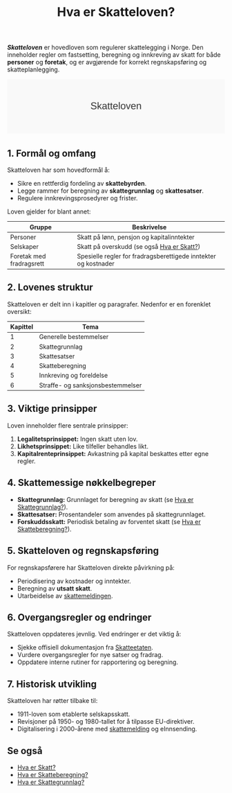 ﻿---
title: "Hva er Skatteloven?"
seoTitle: "Hva er Skatteloven?"
description: '***Skatteloven*** er hovedloven som regulerer skattelegging i Norge. Den inneholder regler om fastsetting, beregning og innkreving av skatt for både **personer...'
summary: "Skatteloven er hovedloven for beskatning i Norge og regulerer skattegrunnlag, satser, beregning og innkreving for personer og foretak."
---

***Skatteloven*** er hovedloven som regulerer skattelegging i Norge. Den inneholder regler om fastsetting, beregning og innkreving av skatt for både **personer** og **foretak**, og er avgjørende for korrekt regnskapsføring og skatteplanlegging.

![Skatteloven](hva-er-skatteloven-image.svg)

## 1. Formål og omfang

Skatteloven har som hovedformål å:

* Sikre en rettferdig fordeling av **skattebyrden**.
* Legge rammer for beregning av **skattegrunnlag** og **skattesatser**.
* Regulere innkrevingsprosedyrer og frister.

Loven gjelder for blant annet:

| Gruppe                | Beskrivelse                                                |
|-----------------------|------------------------------------------------------------|
| Personer              | Skatt på lønn, pensjon og kapitalinntekter                 |
| Selskaper             | Skatt på overskudd (se også [Hva er Skatt?](/blogs/regnskap/hva-er-skatt "Skatt - Komplett Guide til Norsk Skattesystem og Skatteberegning")) |
| Foretak med fradragsrett | Spesielle regler for fradragsberettigede inntekter og kostnader |

## 2. Lovenes struktur

Skatteloven er delt inn i kapitler og paragrafer. Nedenfor er en forenklet oversikt:

| Kapittel | Tema                        |
|----------|-----------------------------|
| 1        | Generelle bestemmelser      |
| 2        | Skattegrunnlag              |
| 3        | Skattesatser                |
| 4        | Skatteberegning             |
| 5        | Innkreving og foreldelse    |
| 6        | Straffe- og sanksjonsbestemmelser |

## 3. Viktige prinsipper

Loven inneholder flere sentrale prinsipper:

1. **Legalitetsprinsippet:** Ingen skatt uten lov.
2. **Likhetsprinsippet:** Like tilfeller behandles likt.
3. **Kapitalrenteprinsippet:** Avkastning på kapital beskattes etter egne regler.

## 4. Skattemessige nøkkelbegreper

* **Skattegrunnlag:** Grunnlaget for beregning av skatt (se [Hva er Skattegrunnlag?](/blogs/regnskap/hva-er-skattegrunnlag "Skattegrunnlag - Guide til Beregning av Skattepliktig Inntekt")).
* **Skattesatser:** Prosentandeler som anvendes på skattegrunnlaget.
* **Forskuddsskatt:** Periodisk betaling av forventet skatt (se [Hva er Skatteberegning?](/blogs/regnskap/skatteberegning "Skatteberegning - Guide til Beregning av Skatt og Regnskapsføring")).

## 5. Skatteloven og regnskapsføring

For regnskapsførere har Skatteloven direkte påvirkning på:

* Periodisering av kostnader og inntekter.
* Beregning av **utsatt skatt**.
* Utarbeidelse av [skattemeldingen](/blogs/regnskap/skattemelding "Skattemelding - Komplett Guide til Utfylling og Innlevering").

## 6. Overgangsregler og endringer

Skatteloven oppdateres jevnlig. Ved endringer er det viktig å:

* Sjekke offisiell dokumentasjon fra [Skatteetaten](/blogs/regnskap/skatteetaten "Skatteetaten - Offisiell Informasjon om Skatteregler").
* Vurdere overgangsregler for nye satser og fradrag.
* Oppdatere interne rutiner for rapportering og beregning.

## 7. Historisk utvikling

Skatteloven har røtter tilbake til:

* 1911-loven som etablerte selskapsskatt.
* Revisjoner på 1950- og 1980-tallet for å tilpasse EU-direktiver.
* Digitalisering i 2000-årene med [skattemelding](/blogs/regnskap/skattemelding "Skattemelding - Komplett Guide til Utfylling og Innlevering") og eInnsending.

## Se også

* [Hva er Skatt?](/blogs/regnskap/hva-er-skatt "Skatt - Komplett Guide til Norsk Skattesystem og Skatteberegning")
* [Hva er Skatteberegning?](/blogs/regnskap/skatteberegning "Skatteberegning - Guide til Beregning av Skatt og Regnskapsføring")
* [Hva er Skattegrunnlag?](/blogs/regnskap/hva-er-skattegrunnlag "Skattegrunnlag - Guide til Beregning av Skattepliktig Inntekt")










